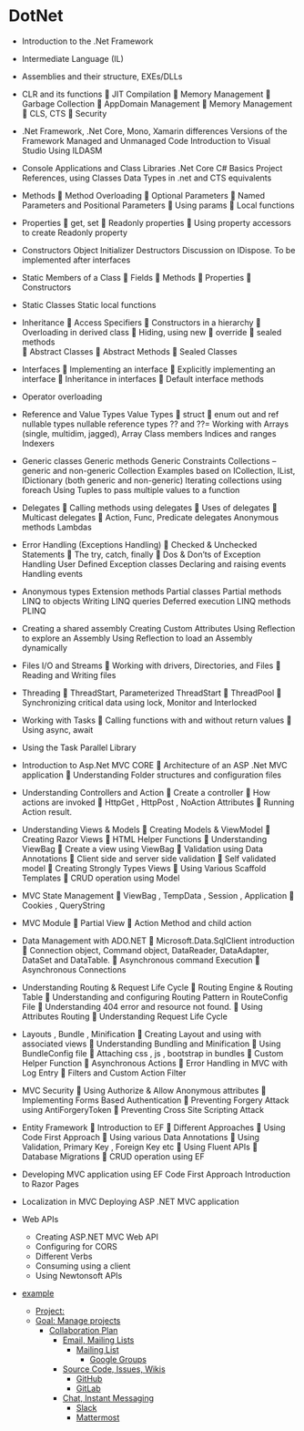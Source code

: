 # DotNet

- Introduction to the .Net Framework
- Intermediate Language (IL)
- Assemblies and their structure, EXEs/DLLs

- CLR and its functions
     JIT Compilation
     Memory Management
     Garbage Collection
     AppDomain Management
     Memory Management
     CLS, CTS
     Security

- .Net Framework, .Net Core, Mono, Xamarin differences 
Versions of the Framework
Managed and Unmanaged Code
Introduction to Visual Studio
Using ILDASM

- Console Applications and Class Libraries .Net Core
C# Basics
Project References, using
Classes
Data Types in .net and CTS equivalents

- Methods
     Method Overloading
     Optional Parameters
     Named Parameters and Positional Parameters
     Using params
     Local functions

- Properties
     get, set
     Readonly properties
     Using property accessors to create Readonly property

- Constructors
Object Initializer
Destructors
Discussion on IDispose. To be implemented after interfaces


- Static Members of a Class
     Fields
     Methods
     Properties
     Constructors

- Static Classes
 Static local functions

- Inheritance 
     Access Specifiers
     Constructors in a hierarchy
     Overloading in derived class
     Hiding, using new
     override
     sealed methods    
     Abstract Classes
     Abstract Methods
     Sealed Classes

- Interfaces
     Implementing an interface
     Explicitly implementing an interface
     Inheritance in interfaces
     Default interface methods
- Operator overloading


- Reference and Value Types
Value Types
     struct
     enum
    out and ref
nullable types
nullable reference types
?? and ??=
Working with Arrays (single, multidim, jagged), Array Class members
Indices and ranges
Indexers

- Generic classes
Generic methods
Generic Constraints
Collections – generic and non-generic
Collection Examples based on ICollection, IList, IDictionary (both generic and non-generic)
Iterating collections using foreach
Using Tuples to pass multiple values to a function

- Delegates
     Calling methods using delegates
     Uses of delegates
     Multicast delegates
     Action, Func, Predicate delegates
Anonymous methods
Lambdas

- Error Handling (Exceptions Handling)
     Checked & Unchecked Statements 
     The try, catch, finally 
     Dos & Don’ts of Exception Handling 
User Defined Exception classes
Declaring and raising events
Handling events

- Anonymous types
Extension methods
Partial classes
Partial methods
LINQ to objects
Writing LINQ queries
Deferred execution
LINQ methods
PLINQ

- Creating a shared assembly
Creating Custom Attributes
Using Reflection to explore an Assembly
Using Reflection to load an Assembly dynamically

- Files I/O and Streams
     Working with drivers, Directories, and Files 
     Reading and Writing files 

- Threading
     ThreadStart, Parameterized ThreadStart
     ThreadPool
     Synchronizing critical data using lock, Monitor and Interlocked

- Working with Tasks
     Calling functions with and without return values
     Using async, await

- Using the Task Parallel Library


- Introduction to Asp.Net MVC CORE
     Architecture of an ASP .Net MVC application 
     Understanding Folder structures and configuration files 

- Understanding Controllers and Action
     Create a controller 
     How actions are invoked 
     HttpGet , HttpPost , NoAction Attributes 
     Running Action result. 

- Understanding Views & Models
     Creating Models & ViewModel 
     Creating Razor Views 
     HTML Helper Functions 
     Understanding ViewBag 
     Create a view using ViewBag 
     Validation using Data Annotations 
     Client side and server side validation 
     Self validated model 
     Creating Strongly Types Views 
     Using Various Scaffold Templates 
     CRUD operation using Model 

- MVC State Management
     ViewBag , TempData , Session , Application 
     Cookies , QueryString 

- MVC Module
     Partial View 
     Action Method and child action 

- Data Management with ADO.NET
     Microsoft.Data.SqlClient introduction
     Connection object, Command object, DataReader, DataAdapter, DataSet and DataTable. 
     Asynchronous command Execution 
     Asynchronous Connections 

- Understanding Routing & Request Life Cycle
     Routing Engine & Routing Table 
     Understanding and configuring Routing Pattern in RouteConfig File 
     Understanding 404 error and resource not found. 
     Using Attributes Routing 
     Understanding Request Life Cycle 

- Layouts , Bundle , Minification
     Creating Layout and using with associated views 
     Understanding Bundling and Minification 
     Using BundleConfig file 
     Attaching css , js , bootstrap in bundles 
     Custom Helper Function 
     Asynchronous Actions 
     Error Handling in MVC with Log Entry 
     Filters and Custom Action Filter 

- MVC Security
     Using Authorize & Allow Anonymous attributes 
     Implementing Forms Based Authentication 
     Preventing Forgery Attack using AntiForgeryToken 
     Preventing Cross Site Scripting Attack 

- Entity Framework
     Introduction to EF 
     Different Approaches 
     Using Code First Approach 
     Using various Data Annotations 
     Using Validation, Primary Key , Foreign Key etc 
     Using Fluent APIs 
     Database Migrations 
     CRUD operation using EF 

- Developing MVC application using EF Code First Approach
Introduction to Razor Pages

- Localization in MVC
Deploying ASP .NET MVC application



- Web APIs
    - Creating ASP.NET MVC Web API
    - Configuring for CORS
    - Different Verbs 
    - Consuming using a client 
    - Using Newtonsoft APIs 


- [example](#example)
  - [Project:](#project)
  - [Goal: Manage projects](#goal-manage-projects)
    - [Collaboration Plan](#collaboration-plan)
      - [Email, Mailing Lists](#email-mailing-lists)
        - [Mailing List](#mailing-list)
          - [Google Groups](#google-groups)
      - [Source Code, Issues, Wikis](#source-code-issues-wikis)
        - [GitHub](#github)
        - [GitLab](#gitlab)
      - [Chat, Instant Messaging](#chat-instant-messaging)
        - [Slack](#slack)
        - [Mattermost](#mattermost)

